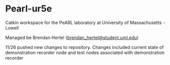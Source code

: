 # Pearl-ur5e
Catkin workspace for the PeARL laboratory at University of Massachusetts - Lowell

Managed be Brendan Hertel (brendan_hertel@student.uml.edu)

11/26 pushed new changes to repository. Changes included current state of demonstration recorder node and test nodes associated with demonstration recorder
